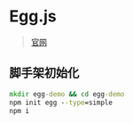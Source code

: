 # Egg.js

> [官网](https://eggjs.org/zh-cn/intro/quickstart.html)



## 脚手架初始化

```cmd
mkdir egg-demo && cd egg-demo
npm init egg --type=simple
npm i
```